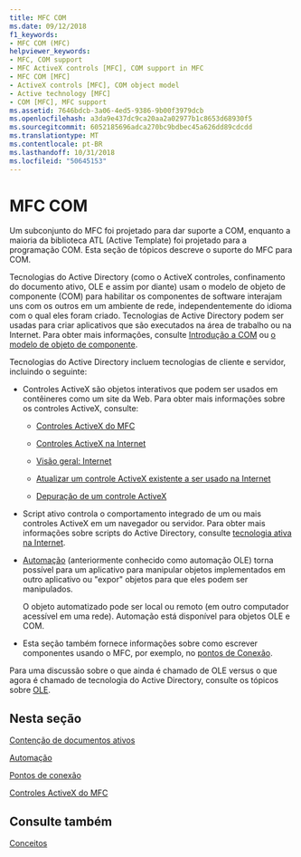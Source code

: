 ```yaml
---
title: MFC COM
ms.date: 09/12/2018
f1_keywords:
- MFC COM (MFC)
helpviewer_keywords:
- MFC, COM support
- MFC ActiveX controls [MFC], COM support in MFC
- MFC COM [MFC]
- ActiveX controls [MFC], COM object model
- Active technology [MFC]
- COM [MFC], MFC support
ms.assetid: 7646bdcb-3a06-4ed5-9386-9b00f3979dcb
ms.openlocfilehash: a3da9e437dc9ca20aa2a02977b1c8653d68930f5
ms.sourcegitcommit: 6052185696adca270bc9bdbec45a626dd89cdcdd
ms.translationtype: MT
ms.contentlocale: pt-BR
ms.lasthandoff: 10/31/2018
ms.locfileid: "50645153"
---
```

# <a name="mfc-com"></a>MFC COM

Um subconjunto do MFC foi projetado para dar suporte a COM, enquanto a maioria da biblioteca ATL (Active Template) foi projetado para a programação COM. Esta seção de tópicos descreve o suporte do MFC para COM.

Tecnologias do Active Directory (como o ActiveX controles, confinamento do documento ativo, OLE e assim por diante) usam o modelo de objeto de componente (COM) para habilitar os componentes de software interajam uns com os outros em um ambiente de rede, independentemente do idioma com o qual eles foram criado. Tecnologias de Active Directory podem ser usadas para criar aplicativos que são executados na área de trabalho ou na Internet. Para obter mais informações, consulte [Introdução a COM](../atl/introduction-to-com.md) ou [o modelo de objeto de componente](/windows/desktop/com/the-component-object-model).

Tecnologias do Active Directory incluem tecnologias de cliente e servidor, incluindo o seguinte:

- Controles ActiveX são objetos interativos que podem ser usados em contêineres como um site da Web. Para obter mais informações sobre os controles ActiveX, consulte:

   - [Controles ActiveX do MFC](../mfc/mfc-activex-controls.md)

   - [Controles ActiveX na Internet](../mfc/activex-controls-on-the-internet.md)

   - [Visão geral: Internet](../mfc/mfc-internet-programming-basics.md)

   - [Atualizar um controle ActiveX existente a ser usado na Internet](../mfc/upgrading-an-existing-activex-control.md)

   - [Depuração de um controle ActiveX](/visualstudio/debugger/how-to-debug-an-activex-control)

- Script ativo controla o comportamento integrado de um ou mais controles ActiveX em um navegador ou servidor. Para obter mais informações sobre scripts do Active Directory, consulte [tecnologia ativa na Internet](../mfc/active-technology-on-the-internet.md).

- [Automação](../mfc/automation.md) (anteriormente conhecido como automação OLE) torna possível para um aplicativo para manipular objetos implementados em outro aplicativo ou "expor" objetos para que eles podem ser manipulados.

   O objeto automatizado pode ser local ou remoto (em outro computador acessível em uma rede). Automação está disponível para objetos OLE e COM.

- Esta seção também fornece informações sobre como escrever componentes usando o MFC, por exemplo, no [pontos de Conexão](../mfc/connection-points.md).

Para uma discussão sobre o que ainda é chamado de OLE versus o que agora é chamado de tecnologia do Active Directory, consulte os tópicos sobre [OLE](../mfc/ole-in-mfc.md).

## <a name="in-this-section"></a>Nesta seção

[Contenção de documentos ativos](../mfc/active-document-containment.md)

[Automação](../mfc/automation.md)

[Pontos de conexão](../mfc/connection-points.md)

[Controles ActiveX do MFC](../mfc/mfc-activex-controls.md)

## <a name="see-also"></a>Consulte também

[Conceitos](../mfc/mfc-concepts.md)

